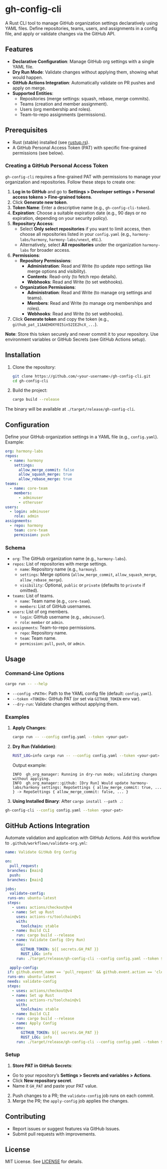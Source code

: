 # gh-config-cli

A Rust CLI tool to manage GitHub organization settings declaratively using YAML files. Define repositories, teams, users, and assignments in a config file, and apply or validate changes via the GitHub API.

## Features

- **Declarative Configuration**: Manage GitHub org settings with a single YAML file.
- **Dry Run Mode**: Validate changes without applying them, showing what would happen.
- **GitHub Actions Integration**: Automatically validate on PR pushes and apply on merge.
- **Supported Entities**:
  - Repositories (merge settings: squash, rebase, merge commits).
  - Teams (creation and member assignment).
  - Users (org membership and roles).
  - Team-to-repo assignments (permissions).

## Prerequisites

- Rust (stable) installed (see [rustup.rs](https://rustup.rs/)).
- A GitHub Personal Access Token (PAT) with specific fine-grained permissions (see below).

### Creating a GitHub Personal Access Token

`gh-config-cli` requires a fine-grained PAT with permissions to manage your organization and repositories. Follow these steps to create one:

1. **Log in to GitHub** and go to **Settings > Developer settings > Personal access tokens > Fine-grained tokens**.
2. Click **Generate new token**.
3. **Token Name**: Enter a descriptive name (e.g., `gh-config-cli-token`).
4. **Expiration**: Choose a suitable expiration date (e.g., 90 days or no expiration, depending on your security policy).
5. **Repository Access**:
   - Select **Only select repositories** if you want to limit access, then choose all repositories listed in your `config.yaml` (e.g., `harmony-labs/harmony`, `harmony-labs/vnext`, etc.).
   - Alternatively, select **All repositories** under the organization `harmony-labs` for broader access.
6. **Permissions**:
   - **Repository Permissions**:
     - **Administration**: Read and Write (to update repo settings like merge options and visibility).
     - **Contents**: Read-only (to fetch repo details).
     - **Webhooks**: Read and Write (to set webhooks).
   - **Organization Permissions**:
     - **Administration**: Read and Write (to manage org settings and teams).
     - **Members**: Read and Write (to manage org memberships and roles).
     - **Webhooks**: Read and Write (to set webhooks).
7. Click **Generate token** and copy the token (e.g., `github_pat_11AAEHOXY0I5in52IE2hcX_...`).

**Note**: Store this token securely and never commit it to your repository. Use environment variables or GitHub Secrets (see GitHub Actions setup).

## Installation

1. Clone the repository:
   ```bash
   git clone https://github.com/<your-username>/gh-config-cli.git
   cd gh-config-cli
   ```

2. Build the project:
   ```bash
   cargo build --release
   ```

The binary will be available at `./target/release/gh-config-cli`.

## Configuration

Define your GitHub organization settings in a YAML file (e.g., `config.yaml`). Example:

```yaml
org: harmony-labs
repos:
  - name: harmony
    settings:
      allow_merge_commit: false
      allow_squash_merge: true
      allow_rebase_merge: true
teams:
  - name: core-team
    members:
      - adminuser
      - otheruser
users:
  - login: adminuser
    role: admin
assignments:
  - repo: harmony
    team: core-team
    permission: push
```

### Schema

- `org`: The GitHub organization name (e.g., `harmony-labs`).
- `repos`: List of repositories with merge settings.
  - `name`: Repository name (e.g., `harmony`).
  - `settings`: Merge options (`allow_merge_commit`, `allow_squash_merge`, `allow_rebase_merge`).
  - `visibility`: Optional, `public` or `private` (defaults to `private` if omitted).
- `teams`: List of teams.
  - `name`: Team name (e.g., `core-team`).
  - `members`: List of GitHub usernames.
- `users`: List of org members.
  - `login`: GitHub username (e.g., `adminuser`).
  - `role`: `member` or `admin`.
- `assignments`: Team-to-repo permissions.
  - `repo`: Repository name.
  - `team`: Team name.
  - `permission`: `pull`, `push`, or `admin`.

## Usage

### Command-Line Options

```bash
cargo run -- --help
```

- `--config <PATH>`: Path to the YAML config file (default: `config.yaml`).
- `--token <TOKEN>`: GitHub PAT (or set via `GITHUB_TOKEN` env var).
- `--dry-run`: Validate changes without applying them.

### Examples

1. **Apply Changes**:
   ```bash
   cargo run -- --config config.yaml --token <your-pat>
   ```

2. **Dry Run (Validation)**:
   ```bash
   RUST_LOG=info cargo run -- --config config.yaml --token <your-pat> --dry-run
   ```
   Output example:
    ```
    INFO  gh_org_manager: Running in dry-run mode; validating changes without applying.
    INFO  gh_org_manager::github: [Dry Run] Would update harmony-labs/harmony settings: RepoSettings { allow_merge_commit: true, ... } -> RepoSettings { allow_merge_commit: false, ... }
    ```

3. **Using Installed Binary**:
After `cargo install --path .`:
```bash
gh-config-cli --config config.yaml --token <your-pat>
```

## GitHub Actions Integration

Automate validation and application with GitHub Actions. Add this workflow to `.github/workflows/validate-org.yml`:

```yaml
name: Validate GitHub Org Config

on:
  pull_request:
 branches: [main]
  push:
 branches: [main]

jobs:
  validate-config:
 runs-on: ubuntu-latest
 steps:
   - uses: actions/checkout@v4
   - name: Set up Rust
     uses: actions-rs/toolchain@v1
     with:
       toolchain: stable
   - name: Build CLI
     run: cargo build --release
   - name: Validate Config (Dry Run)
     env:
       GITHUB_TOKEN: ${{ secrets.GH_PAT }}
       RUST_LOG: info
     run: ./target/release/gh-config-cli --config config.yaml --token $GITHUB_TOKEN --dry-run

  apply-config:
 if: github.event_name == 'pull_request' && github.event.action == 'closed' && github.event.pull_request.merged == true
 runs-on: ubuntu-latest
 needs: validate-config
 steps:
   - uses: actions/checkout@v4
   - name: Set up Rust
     uses: actions-rs/toolchain@v1
     with:
       toolchain: stable
   - name: Build CLI
     run: cargo build --release
   - name: Apply Config
     env:
       GITHUB_TOKEN: ${{ secrets.GH_PAT }}
       RUST_LOG: info
     run: ./target/release/gh-config-cli --config config.yaml --token $GITHUB_TOKEN
```

### Setup

1. **Store PAT in GitHub Secrets**:
- Go to your repository’s **Settings > Secrets and variables > Actions**.
- Click **New repository secret**.
- Name it `GH_PAT` and paste your PAT value.
2. Push changes to a PR; the `validate-config` job runs on each commit.
3. Merge the PR; the `apply-config` job applies the changes.

## Contributing

- Report issues or suggest features via GitHub Issues.
- Submit pull requests with improvements.

## License

MIT License. See [LICENSE](LICENSE) for details.